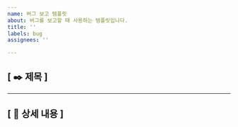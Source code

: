 ```yaml
---
name: 버그 보고 템플릿
about: 버그를 보고할 때 사용하는 템플릿입니다.
title: ''
labels: bug
assignees: ''

---
```


## [ ✒️ 제목 ]

---

## [ 📄 상세 내용 ]
